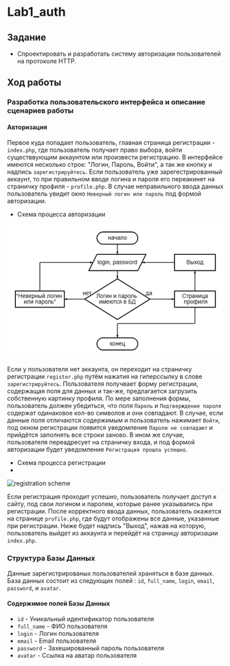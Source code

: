 # Lab1_auth

## Задание
- Спроектировать и разработать систему авторизации пользователей на протоколе HTTP.
## Ход работы
### Разработка пользовательского интерфейса и описание сценариев работы

#### Авторизация
Первое куда попадает пользователь, главная страница регистрации - `index.php`, где пользователь получает право выбора, войти существвующим аккаунтом или произвести регистрацию. В интерфейсе имеются несколько строк: "Логин, Пароль, Войти", а так же кнопку и  надпись `зарегистрируйтесь`. Если пользователь уже зарегестрированный аккаунт, то при правильном вводе логина и пароля его переакинет на страничку профиля - `profile.php`. В случае неправильного ввода данных пользователь увидит окно `Неверный логин или пароль` под формой авторизации. 
- Схема процесса авторизации

![autorization scheme](Лаб1/1.png "autorization scheme")

Если у пользователя нет аккаунта, он переходит на страничку регистрации `register.php` путём нажатия на гиперссылку в слове `зарегистрируйтесь`. Пользователя получвает форму регистрации, содержащая поля для данных и так-же, предлагается загрузить собственную картинку профиля. По мере заполнения формы, пользователь должен убедиться, что поля `Пароль` и `Подтверждение пароля` содержат одинаковое кол-во символов и они совпадают. В случае, если данные поля отличаются содержимым и пользователь нажимает `Войти`, под окном регистрации появится уведомление `Пароли не совпадают` и прийдётся заполнять все строки заново. В ином же случае, пользователя переадресует на страничку входа, и под формой авторизации будет уведомление `Регистрация прошла успешно`.
- Схема процесса регистрации 
- 
![registration scheme](/2.png "registration scheme")

Если регистрация проходит успешно, пользователь получает доступ к сайту, под свои логином и паролем, которые ранее указывались при регистрации. После корректного ввода данных, пользователь окажется на странице `profile.php`, где будут отображены все данные, указанные при регистрации. Ниже будет надпись "Выход", нажав на которую, пользователь выйдет из аккаунта и перейдёт на страницу авторизации `index.php`.

### Структура Базы Данных
Данные зарегистрированых пользователей храняться в базе данных. База данных состоит из следующих полей : `id`, `full_name`, `login`, `email`, `password`, и `avatar`.
#### Содержимое полей Базы Данных
- `id` - Уникальный идентификатор пользователя
- `full_name` - ФИО пользователя
- `login` - Логин пользователя
- `email` - Email пользователя
- `password` - Захешированный пароль пользователя
- `avatar` - Ссылка на аватар пользователя
